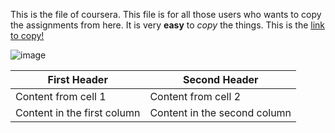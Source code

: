 This is the file of coursera.
This file is for all those users who wants to copy the assignments from here.
It is very **easy** to *copy* the things.
This is the [link to copy!](https://fonts.google.com/)

![image](/https://i.pinimg.com/originals/e4/43/6e/e4436e9474484cafc97c168c4e0fd90e.jpg)



First Header | Second Header
------------ | -------------
Content from cell 1 | Content from cell 2
Content in the first column | Content in the second column
